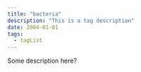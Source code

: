 ```yaml
---
title: "bacteria"
description: "This is a tag description"
date: 2004-01-01
tags:
  - tagList
---
```


Some description here?